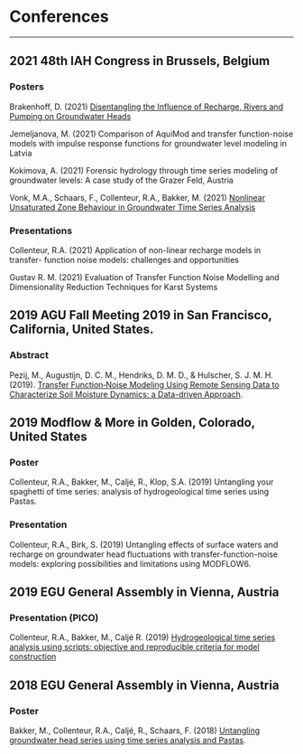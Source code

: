 # Conferences 
-----------------------

## 2021 48th IAH Congress in Brussels, Belgium

### Posters
Brakenhoff, D. (2021) [Disentangling the Influence of Recharge, Rivers and Pumping on Groundwater Heads](https://www.artesia-water.nl/wp-content/uploads/poster_iah2021_dbrakenhoff.pdf)

Jemeljanova, M. (2021) Comparison of AquiMod and transfer function-noise models with impulse response functions for groundwater level modeling in Latvia

Kokimova, A. (2021) Forensic hydrology through time series modeling of groundwater levels: A case study of the Grazer Feld, Austria

Vonk, M.A., Schaars, F., Collenteur, R.A., Bakker, M. (2021) [Nonlinear Unsaturated Zone Behaviour in Groundwater Time Series Analysis](https://www.artesia-water.nl/wp-content/uploads/Poster_Martin_IAH_Brussel_2021.pdf)

### Presentations
Collenteur, R.A. (2021) Application of non-linear recharge models in transfer- function noise models: challenges and opportunities

Gustav R. M. (2021) Evaluation of Transfer Function Noise Modelling and Dimensionality Reduction Techniques for Karst Systems

## 2019 AGU Fall Meeting 2019 in San Francisco, California, United States.

### Abstract
Pezij, M., Augustijn, D. C. M., Hendriks, D. M. D., & Hulscher, S. J. M. H. (2019). [Transfer Function‐Noise Modeling Using Remote Sensing Data to Characterize Soil Moisture Dynamics: a Data-driven Approach](https://agu.confex.com/agu/fm19/meetingapp.cgi/Paper/498406). 

## 2019 Modflow & More in Golden, Colorado, United States

### Poster
Collenteur, R.A., Bakker, M., Caljé, R., Klop, S.A. (2019) Untangling your spaghetti of time series: analysis of hydrogeological time series using Pastas.

### Presentation
Collenteur, R.A., Birk, S. (2019) Untangling effects of surface waters and recharge on groundwater head fluctuations with transfer-function-noise models: exploring possibilities and limitations using MODFLOW6. 


## 2019 EGU General Assembly in Vienna, Austria

### Presentation (PICO)
Collenteur, R.A., Bakker, M., Caljé R. (2019) [Hydrogeological time series analysis using scripts: objective and reproducible criteria for model construction](https://meetingorganizer.copernicus.org/EGU2019/EGU2019-15091.pdf)

## 2018 EGU General Assembly in Vienna, Austria

### Poster
Bakker, M., Collenteur, R.A., Caljé, R., Schaars, F. (2018) [Untangling groundwater head series using time series analysis and Pastas](https://meetingorganizer.copernicus.org/EGU2018/EGU2018-7194.pdf).